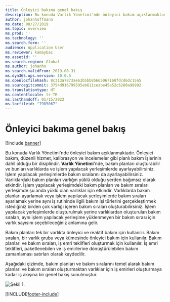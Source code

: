 ```yaml
---
title: Önleyici bakıma genel bakış
description: Bu konuda Varlık Yönetimi'nde önleyici bakım açıklanmaktadır.
author: johanhoffmann
ms.date: 08/27/2019
ms.topic: overview
ms.prod: ''
ms.technology: ''
ms.search.form: ''
audience: Application User
ms.reviewer: kamaybac
ms.assetid: ''
ms.search.region: Global
ms.author: johanho
ms.search.validFrom: 2019-08-31
ms.dyn365.ops.version: 10.0.5
ms.openlocfilehash: 8c313a7873ae63b5bb85665067160fdcd6dc15a5
ms.sourcegitcommit: 3754d916799595eb611ceabe45a52c6280a98992
ms.translationtype: HT
ms.contentlocale: tr-TR
ms.lasthandoff: 01/15/2022
ms.locfileid: "7985067"
---
```

# <a name="preventive-maintenance-overview"></a>Önleyici bakıma genel bakış

[!include [banner](../../includes/banner.md)]

 

Bu konuda Varlık Yönetimi'nde önleyici bakım açıklanmaktadır. Önleyici bakım, düzenli hizmet, kalibrasyon ve incelemeler gibi planlı bakım işlerinin dahil olduğu bir disiplindir. **Varlık Yönetimi**'nde, bakım planları oluşturabilir ve bunları varlıklarda ve işlem yapılacak yerleşimlerde ayarlayabilirsiniz. İşlem yapılacak yerleşimlerde bakım sıralarını da ayarlayabilirsiniz. Varlıklardaki bakım planları varlığın yüklü olduğu yerden bağımsız olarak etkindir. İşlem yapılacak yerleşimdeki bakım planları ve bakım sıraları yerleşimde şu anda yüklü olan varlıklar için etkindir. Varlıklarda bakım planları ayarlamak veya işlem yapılacak yerleşimlerde bakım sıraları ayarlamak yerine aynı iş rutininde ilgili bakım işi türlerini gerçekleştirmek istediğiniz birden çok varlığı içeren bakım sıraları oluşturabilirsiniz. İşlem yapılacak yerleşimlerde oluşturulmak yerine varlıklardan oluşturulan bakım sıraları, aynı işlem yapılacak yerleşime yüklenmeyen bir bakım sırası için varlık sayısını seçebileceğiniz anlamına gelir.

Bakım planları tek bir varlıkta önleyici ve reaktif bakım için kullanılır. Bakım sıraları, bir varlık grubu veya kümesinde önleyici bakım için kullanılır. Bakım planları ve bakım sıraları, iş emri teklifleri oluşturmak için kullanılır. İş emri teklifleri, paketlenebilen ve iş emirlerine dönüştürülebilen bakım zamanlaması satırları olarak kaydedilir.

Aşağıdaki çizimde, bakım planları ve bakım sıralarını temel alarak bakım planları ve bakım sıraları oluşturmaktan varlıklar için iş emirleri oluşturmaya kadar iş akışına bir genel bakış sunulmuştur.

![Şekil 1.](media/01-preventive-maintenance.png)



[!INCLUDE[footer-include](../../../includes/footer-banner.md)]